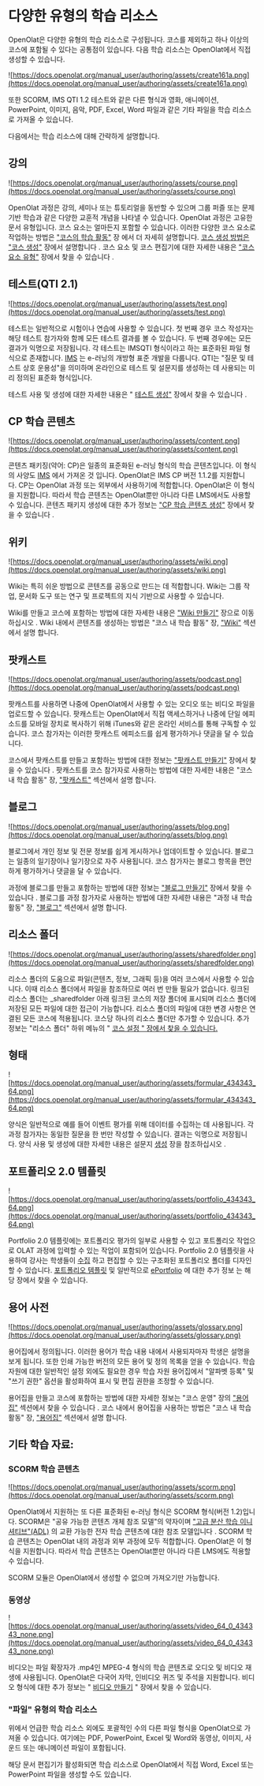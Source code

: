 # 다양한 유형의 학습 리소스

OpenOlat은 다양한 유형의 학습 리소스로 구성됩니다. 코스를 제외하고 하나 이상의 코스에 포함될 수 있다는 공통점이 있습니다. 다음 학습 리소스는 OpenOlat에서 직접 생성할 수 있습니다.

![https://docs.openolat.org/manual_user/authoring/assets/create161a.png](https://docs.openolat.org/manual_user/authoring/assets/create161a.png)

또한 SCORM, IMS QTI 1.2 테스트와 같은 다른 형식과 영화, 애니메이션, PowerPoint, 이미지, 음악, PDF, Excel, Word 파일과 같은 기타 파일을 학습 리소스로 가져올 수 있습니다.

다음에서는 학습 리소스에 대해 간략하게 설명합니다.

## 강의

![https://docs.openolat.org/manual_user/authoring/assets/course.png](https://docs.openolat.org/manual_user/authoring/assets/course.png)

OpenOlat 과정은 강의, 세미나 또는 튜토리얼을 동반할 수 있으며 그룹 퍼즐 또는 문제 기반 학습과 같은 다양한 교훈적 개념을 나타낼 수 있습니다. OpenOlat 과정은 고유한 문서 유형입니다. 코스 요소는 얼마든지 포함할 수 있습니다. 이러한 다양한 코스 요소로 작업하는 방법은 ["코스의 학습 활동"](https://docs.openolat.org/manual_user/learning_activities/) 장 에서 더 자세히 설명합니다. [코스 생성 방법은 "코스 생성"](https://docs.openolat.org/manual_user/course_create/) 장에서 설명합니다 . 코스 요소 및 코스 편집기에 대한 자세한 내용은 ["코스 요소 유형"](https://docs.openolat.org/manual_user/course_elements/) 장에서 찾을 수 있습니다 .

## 테스트(QTI 2.1)

![https://docs.openolat.org/manual_user/authoring/assets/test.png](https://docs.openolat.org/manual_user/authoring/assets/test.png)

테스트는 일반적으로 시험이나 연습에 사용할 수 있습니다. 첫 번째 경우 코스 작성자는 해당 테스트 참가자와 함께 모든 테스트 결과를 볼 수 있습니다. 두 번째 경우에는 모든 결과가 익명으로 저장됩니다. 각 테스트는 IMSQTI 형식이라고 하는 표준화된 파일 형식으로 존재합니다. [IMS](http://www.imsglobal.org/) 는 e-러닝의 개방형 표준 개발을 다룹니다. QTI는 "질문 및 테스트 상호 운용성"을 의미하며 온라인으로 테스트 및 설문지를 생성하는 데 사용되는 미리 정의된 표준화 형식입니다.

테스트 사용 및 생성에 대한 자세한 내용은 " [테스트 생성"](https://docs.openolat.org/manual_user/tests/) 장에서 찾을 수 있습니다 .

## CP 학습 콘텐츠

![https://docs.openolat.org/manual_user/authoring/assets/content.png](https://docs.openolat.org/manual_user/authoring/assets/content.png)

콘텐츠 패키징(약어: CP)은 일종의 표준화된 e-러닝 형식의 학습 콘텐츠입니다. 이 형식의 사양도 [IMS](http://www.imsglobal.org/) 에서 가져온 것 입니다. OpenOlat은 IMS CP 버전 1.1.2를 지원합니다. CP는 OpenOlat 과정 또는 외부에서 사용하기에 적합합니다. OpenOlat은 이 형식을 지원합니다. 따라서 학습 콘텐츠는 OpenOlat뿐만 아니라 다른 LMS에서도 사용할 수 있습니다. 콘텐츠 패키지 생성에 대한 추가 정보는 ["CP 학습 콘텐츠 생성"](https://docs.openolat.org/manual_user/resource_cp/) 장에서 찾을 수 있습니다 .

## 위키

![https://docs.openolat.org/manual_user/authoring/assets/wiki.png](https://docs.openolat.org/manual_user/authoring/assets/wiki.png)

Wiki는 특히 쉬운 방법으로 콘텐츠를 공동으로 만드는 데 적합합니다. Wiki는 그룹 작업, 문서화 도구 또는 연구 및 프로젝트의 지식 기반으로 사용할 수 있습니다.

Wiki를 만들고 코스에 포함하는 방법에 대한 자세한 내용은 ["Wiki 만들기"](https://docs.openolat.org/manual_user/resource_wiki/Four_Steps_to_Your_Wiki/) 장으로 이동하십시오 . Wiki 내에서 콘텐츠를 생성하는 방법은 "코스 내 학습 활동" 장, ["Wiki"](https://docs.openolat.org/manual_user/learning_activities/Working_with_Wiki/) 섹션에서 설명 합니다.

## 팟캐스트

![https://docs.openolat.org/manual_user/authoring/assets/podcast.png](https://docs.openolat.org/manual_user/authoring/assets/podcast.png)

팟캐스트를 사용하면 나중에 OpenOlat에서 사용할 수 있는 오디오 또는 비디오 파일을 업로드할 수 있습니다. 팟캐스트는 OpenOlat에서 직접 액세스하거나 나중에 단일 에피소드를 모바일 장치로 복사하기 위해 iTunes와 같은 온라인 서비스를 통해 구독할 수 있습니다. 코스 참가자는 이러한 팟캐스트 에피소드를 쉽게 평가하거나 댓글을 달 수 있습니다.

코스에서 팟캐스트를 만들고 포함하는 방법에 대한 정보는 ["팟캐스트 만들기"](https://docs.openolat.org/manual_user/resource_podcast/) 장에서 찾을 수 있습니다 . 팟캐스트를 코스 참가자로 사용하는 방법에 대한 자세한 내용은 "코스 내 학습 활동" 장, ["팟캐스트"](https://docs.openolat.org/manual_user/learning_activities/Working_With_Course_Elements/#podcast) 섹션에서 설명 합니다.

## 블로그

![https://docs.openolat.org/manual_user/authoring/assets/blog.png](https://docs.openolat.org/manual_user/authoring/assets/blog.png)

블로그에서 개인 정보 및 전문 정보를 쉽게 게시하거나 업데이트할 수 있습니다. 블로그는 일종의 일기장이나 일기장으로 자주 사용됩니다. 코스 참가자는 블로그 항목을 편안하게 평가하거나 댓글을 달 수 있습니다.

과정에 블로그를 만들고 포함하는 방법에 대한 정보는 ["블로그 만들기"](https://docs.openolat.org/manual_user/resource_blog/) 장에서 찾을 수 있습니다 . 블로그를 과정 참가자로 사용하는 방법에 대한 자세한 내용은 "과정 내 학습 활동" 장, ["블로그"](https://docs.openolat.org/manual_user/learning_activities/Working_With_Course_Elements/#blog) 섹션에서 설명 합니다.

## 리소스 폴더

![https://docs.openolat.org/manual_user/authoring/assets/sharedfolder.png](https://docs.openolat.org/manual_user/authoring/assets/sharedfolder.png)

리소스 폴더의 도움으로 파일(콘텐츠, 정보, 그래픽 등)을 여러 코스에서 사용할 수 있습니다. 이때 리소스 폴더에서 파일을 참조하므로 여러 번 만들 필요가 없습니다. 링크된 리소스 폴더는 _sharedfolder 아래 링크된 코스의 저장 폴더에 표시되며 리소스 폴더에 저장된 모든 파일에 대한 접근이 가능합니다. 리소스 폴더의 파일에 대한 변경 사항은 연결된 모든 코스에 적용됩니다. 코스당 하나의 리소스 폴더만 추가할 수 있습니다. 추가 정보는 "리소스 폴더" 하위 메뉴의 " [코스 설정 " 장에서 찾을 수 있습니다.](https://docs.openolat.org/manual_user/course_create/Course_Settings/#CourseSettings-_detail_ressourcen)

## 형태

![https://docs.openolat.org/manual_user/authoring/assets/formular_434343_64.png](https://docs.openolat.org/manual_user/authoring/assets/formular_434343_64.png)

양식은 일반적으로 예를 들어 이벤트 평가를 위해 데이터를 수집하는 데 사용됩니다. 각 과정 참가자는 동일한 질문을 한 번만 작성할 수 있습니다. 결과는 익명으로 저장됩니다. 양식 사용 및 생성에 대한 자세한 내용은 설문지 [생성](https://docs.openolat.org/manual_user/forms/) 장을 참조하십시오 .

## 포트폴리오 2.0 템플릿

![https://docs.openolat.org/manual_user/authoring/assets/portfolio_434343_64.png](https://docs.openolat.org/manual_user/authoring/assets/portfolio_434343_64.png)

Portfolio 2.0 템플릿에는 포트폴리오 평가의 일부로 사용할 수 있고 포트폴리오 작업으로 OLAT 과정에 입력할 수 있는 작업이 포함되어 있습니다. Portfolio 2.0 템플릿을 사용하여 강사는 학생들이 [수집](https://docs.openolat.org/manual_user/portfolio/Portfolio_task_and_assignment_Collecting_and_editing/) 하고 편집할 수 있는 구조화된 포트폴리오 폴더를 디자인할 수 있습니다. [포트폴리오 템플릿](https://docs.openolat.org/manual_user/portfolio/Portfolio_template_Creation/) 및 일반적으로 [ePortfolio](https://docs.openolat.org/manual_user/portfolio/) 에 대한 추가 정보 는 해당 장에서 찾을 수 있습니다.

## 용어 사전

![https://docs.openolat.org/manual_user/authoring/assets/glossary.png](https://docs.openolat.org/manual_user/authoring/assets/glossary.png)

용어집에서 정의됩니다. 이러한 용어가 학습 내용 내에서 사용되자마자 학생은 설명을 보게 됩니다. 또한 인쇄 가능한 버전의 모든 용어 및 정의 목록을 얻을 수 있습니다. 학습 자원에 대한 일반적인 설정 외에도 필요한 경우 학습 자원 용어집에서 "알파벳 등록" 및 "쓰기 권한" 옵션을 활성화하여 표시 및 편집 권한을 조정할 수 있습니다.

용어집을 만들고 코스에 포함하는 방법에 대한 자세한 정보는 "코스 운영" 장의 ["용어집"](https://docs.openolat.org/manual_user/course_operation/Using_Additional_Course_Features/#glossary) 섹션에서 찾을 수 있습니다 . 코스 내에서 용어집을 사용하는 방법은 "코스 내 학습 활동" 장, ["용어집"](https://docs.openolat.org/manual_user/learning_activities/Additional_Course_Features/#glossary) 섹션에서 설명 합니다.

## 기타 학습 자료:

### SCORM 학습 콘텐츠

![https://docs.openolat.org/manual_user/authoring/assets/scorm.png](https://docs.openolat.org/manual_user/authoring/assets/scorm.png)

OpenOlat에서 지원하는 또 다른 표준화된 e-러닝 형식은 SCORM 형식(버전 1.2)입니다. SCORM은 "공유 가능한 콘텐츠 개체 참조 모델"의 약자이며 ["고급 분산 학습 이니셔티브"(ADL)](http://www.adlnet.gov/) 의 교환 가능한 전자 학습 콘텐츠에 대한 참조 모델입니다 . SCORM 학습 콘텐츠는 OpenOlat 내의 과정과 외부 과정에 모두 적합합니다. OpenOlat은 이 형식을 지원합니다. 따라서 학습 콘텐츠는 OpenOlat뿐만 아니라 다른 LMS에도 적용할 수 있습니다.

SCORM 모듈은 OpenOlat에서 생성할 수 없으며 가져오기만 가능합니다.

### 동영상

![https://docs.openolat.org/manual_user/authoring/assets/video_64_0_434343_none.png](https://docs.openolat.org/manual_user/authoring/assets/video_64_0_434343_none.png)

비디오는 파일 확장자가 .mp4인 MPEG-4 형식의 학습 콘텐츠로 오디오 및 비디오 재생에 사용됩니다. OpenOlat은 다국어 자막, 인비디오 퀴즈 및 주석을 지원합니다. 비디오 형식에 대한 추가 정보는 " [비디오 만들기](https://docs.openolat.org/manual_user/resource_video/) " 장에서 찾을 수 있습니다.

### "파일" 유형의 학습 리소스

위에서 언급한 학습 리소스 외에도 포괄적인 수의 다른 파일 형식을 OpenOlat으로 가져올 수 있습니다. 여기에는 PDF, PowerPoint, Excel 및 Word와 동영상, 이미지, 사운드 또는 애니메이션 파일이 포함됩니다.

해당 문서 편집기가 활성화되면 학습 리소스로 OpenOlat에서 직접 Word, Excel 또는 PowerPoint 파일을 생성할 수도 있습니다.
